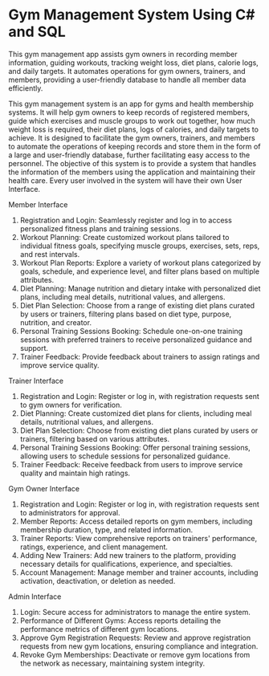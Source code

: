 # Gym Management System Using C# and SQL
This gym management app assists gym owners in recording member information, guiding workouts, tracking weight loss, diet plans, calorie logs, and daily targets. It automates operations for gym owners, trainers, and members, providing a user-friendly database to handle all member data efficiently.

This gym management system is an app for gyms and health membership systems. It will help gym owners to keep records of registered members, guide which exercises and muscle groups to work out together, how much weight loss is required, their diet plans, logs of calories, and daily targets to achieve. It is designed to facilitate the gym owners, trainers, and members to automate the operations of keeping records and store them in the form of a large and user-friendly database, further facilitating easy access to the personnel. The objective of this system is to provide a system that handles the information of the members using the application and maintaining their health care. Every user involved in the system will have their own User Interface. 

Member Interface

1. Registration and Login: Seamlessly register and log in to access personalized fitness plans and training sessions.
2. Workout Planning: Create customized workout plans tailored to individual fitness goals, specifying muscle groups, exercises, sets, reps, and rest intervals.
3. Workout Plan Reports: Explore a variety of workout plans categorized by goals, schedule, and experience level, and filter plans based on multiple attributes.
4. Diet Planning: Manage nutrition and dietary intake with personalized diet plans, including meal details, nutritional values, and allergens.
5. Diet Plan Selection: Choose from a range of existing diet plans curated by users or trainers, filtering plans based on diet type, purpose, nutrition, and creator.
6. Personal Training Sessions Booking: Schedule one-on-one training sessions with preferred trainers to receive personalized guidance and support.
7. Trainer Feedback: Provide feedback about trainers to assign ratings and improve service quality.

Trainer Interface

1. Registration and Login: Register or log in, with registration requests sent to gym owners for verification.
2. Diet Planning: Create customized diet plans for clients, including meal details, nutritional values, and allergens.
3. Diet Plan Selection: Choose from existing diet plans curated by users or trainers, filtering based on various attributes.
4. Personal Training Sessions Booking: Offer personal training sessions, allowing users to schedule sessions for personalized guidance.
5. Trainer Feedback: Receive feedback from users to improve service quality and maintain high ratings.

Gym Owner Interface

1. Registration and Login: Register or log in, with registration requests sent to administrators for approval.
2. Member Reports: Access detailed reports on gym members, including membership duration, type, and related information.
3. Trainer Reports: View comprehensive reports on trainers' performance, ratings, experience, and client management.
4. Adding New Trainers: Add new trainers to the platform, providing necessary details for qualifications, experience, and specialties.
5. Account Management: Manage member and trainer accounts, including activation, deactivation, or deletion as needed.

Admin Interface

1. Login: Secure access for administrators to manage the entire system.
2. Performance of Different Gyms: Access reports detailing the performance metrics of different gym locations.
3. Approve Gym Registration Requests: Review and approve registration requests from new gym locations, ensuring compliance and integration.
4. Revoke Gym Memberships: Deactivate or remove gym locations from the network as necessary, maintaining system integrity.


